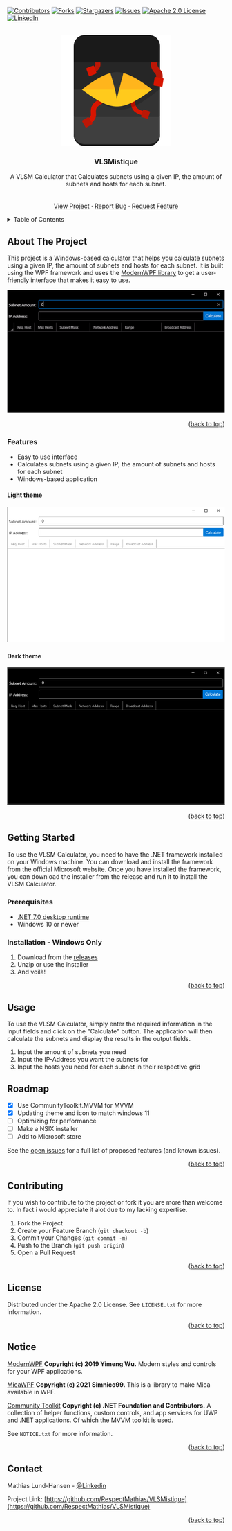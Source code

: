 <a name="readme-top"></a>

[![Contributors][contributors-shield]][contributors-url]
[![Forks][forks-shield]][forks-url]
[![Stargazers][stars-shield]][stars-url]
[![Issues][issues-shield]][issues-url]
[![Apache 2.0 License][license-shield]][license-url]
[![LinkedIn][linkedin-shield]][linkedin-url]



<!-- PROJECT LOGO -->
<br />
<div align="center">
  <a href="https://github.com/RespectMathias/VLSMistique">
    <img src="images/icon.svg" alt="Logo" width="256" height="256">
  </a>

<h3 align="center">VLSMistique</h3>

  <p align="center">
    A VLSM Calculator that Calculates subnets using a given IP, the amount of subnets and hosts for each subnet.
    <br />
    <br />
    <br />
    <a href="https://github.com/RespectMathias/VLSMistique">View Project</a>
    ·
    <a href="https://github.com/RespectMathias/VLSMistique/issues">Report Bug</a>
    ·
    <a href="https://github.com/RespectMathias/VLSMistique/issues">Request Feature</a>
  </p>
</div>



<!-- TABLE OF CONTENTS -->
<details>
  <summary>Table of Contents</summary>
  <ol>
    <li>
      <a href="#about-the-project">About The Project</a>
      <ul>
        <li><a href="#built-with">Built With</a></li>
      </ul>
    </li>
    <li>
      <a href="#getting-started">Getting Started</a>
      <ul>
        <li><a href="#prerequisites">Prerequisites</a></li>
        <li><a href="#installation">Installation</a></li>
      </ul>
    </li>
    <li><a href="#usage">Usage</a></li>
    <li><a href="#roadmap">Roadmap</a></li>
    <li><a href="#contributing">Contributing</a></li>
    <li><a href="#license">License</a></li>
    <li><a href="#contact">Contact</a></li>
    <li><a href="#acknowledgments">Acknowledgments</a></li>
  </ol>
</details>



<!-- ABOUT THE PROJECT -->
## About The Project

This project is a Windows-based calculator that helps you calculate subnets using a given IP, the amount of subnets and hosts for each subnet. It is built using the WPF framework and uses the [ModernWPF library](https://github.com/Kinnara/ModernWpf) to get a user-friendly interface that makes it easy to use.

![Usage GIF](images/usage.gif)

<p align="right">(<a href="#readme-top">back to top</a>)</p>



### Features

* Easy to use interface
* Calculates subnets using a given IP, the amount of subnets and hosts for each subnet
* Windows-based application

#### Light theme
![scr_light](images/screenshot_light.png)

#### Dark theme
![scr_light](images/screenshot_dark.png)

<p align="right">(<a href="#readme-top">back to top</a>)</p>



<!-- GETTING STARTED -->
## Getting Started

To use the VLSM Calculator, you need to have the .NET framework installed on your Windows machine. You can download and install the framework from the official Microsoft website. Once you have installed the framework, you can download the installer from the release and run it to install the VLSM Calculator.


### Prerequisites

* [.NET 7.0 desktop runtime](https://dotnet.microsoft.com/en-us/download/dotnet/7.0)
* Windows 10 or newer

### Installation - Windows Only

1. Download from the [releases](https://github.com/RespectMathias/VLSMistique/releases/)
2. Unzip or use the installer
3. And voilà!

<p align="right">(<a href="#readme-top">back to top</a>)</p>



<!-- USAGE EXAMPLES -->
## Usage

To use the VLSM Calculator, simply enter the required information in the input fields and click on the "Calculate" button. The application will then calculate the subnets and display the results in the output fields.

1. Input the amount of subnets you need
2. Input the IP-Address you want the subnets for
3. Input the hosts you need for each subnet in their respective grid



<!-- ROADMAP -->
## Roadmap

- [x] Use CommunityToolkit.MVVM for MVVM
- [x] Updating theme and icon to match windows 11
- [ ] Optimizing for performance
- [ ] Make a NSIX installer
- [ ] Add to Microsoft store

See the [open issues](https://github.com/RespectMathias/VLSMistique/issues) for a full list of proposed features (and known issues).

<p align="right">(<a href="#readme-top">back to top</a>)</p>



<!-- CONTRIBUTING -->
## Contributing

If you wish to contribute to the project or fork it you are more than welcome to. In fact i would appreciate it alot due to my lacking expertise.


1. Fork the Project
2. Create your Feature Branch (`git checkout -b`)
3. Commit your Changes (`git commit -m`)
4. Push to the Branch (`git push origin`)
5. Open a Pull Request

<p align="right">(<a href="#readme-top">back to top</a>)</p>



<!-- LICENSE -->
## License

Distributed under the Apache 2.0 License. See `LICENSE.txt` for more information.

<p align="right">(<a href="#readme-top">back to top</a>)</p>



<!-- NOTICE -->
## Notice

[ModernWPF](https://github.com/Kinnara/ModernWpf)
**Copyright (c) 2019 Yimeng Wu.** 
Modern styles and controls for your WPF applications.


[MicaWPF](https://github.com/Simnico99/MicaWPF)
**Copyright (c) 2021 Simnico99.** 
This is a library to make Mica available in WPF.


[Community Toolkit](https://github.com/CommunityToolkit/WindowsCommunityToolkit)
**Copyright (c) .NET Foundation and Contributors.** 
A collection of helper functions, custom controls, and app services for UWP and .NET applications. Of which the MVVM toolkit is used.


See `NOTICE.txt` for more information.

<p align="right">(<a href="#readme-top">back to top</a>)</p>



<!-- CONTACT -->
## Contact

Mathias Lund-Hansen - [@Linkedin](https://www.linkedin.com/in/mathias-lund-hansen-776800264/)

Project Link: [https://github.com/RespectMathias/VLSMistique](https://github.com/RespectMathias/VLSMistique)

<p align="right">(<a href="#readme-top">back to top</a>)</p>



<!-- MARKDOWN LINKS & IMAGES -->
[contributors-shield]: https://img.shields.io/github/contributors/RespectMathias/VLSMistique.svg?style=for-the-badge
[contributors-url]: https://github.com/RespectMathias/VLSMistique/graphs/contributors
[forks-shield]: https://img.shields.io/github/forks/RespectMathias/VLSMistique.svg?style=for-the-badge
[forks-url]: https://github.com/RespectMathias/VLSMistique/network/members
[stars-shield]: https://img.shields.io/github/stars/RespectMathias/VLSMistique.svg?style=for-the-badge
[stars-url]: https://github.com/RespectMathias/VLSMistique/stargazers
[issues-shield]: https://img.shields.io/github/issues/RespectMathias/VLSMistique.svg?style=for-the-badge
[issues-url]: https://github.com/RespectMathias/VLSMistique/issues
[license-shield]: https://img.shields.io/github/license/RespectMathias/VLSMistique.svg?style=for-the-badge
[license-url]: https://github.com/RespectMathias/VLSMistique/blob/master/LICENSE.txt
[linkedin-shield]: https://img.shields.io/badge/-LinkedIn-black.svg?style=for-the-badge&logo=linkedin&colorB=555
[linkedin-url]: https://www.linkedin.com/in/mathias-lund-hansen-776800264/
